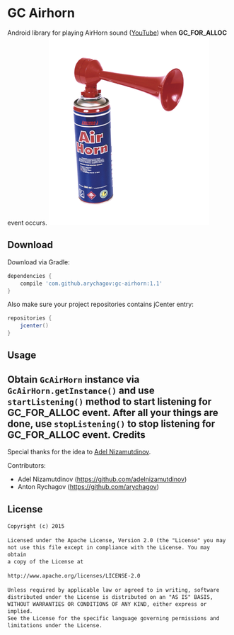GC Airhorn
===========
Android library for playing AirHorn sound ([YouTube](https://www.youtube.com/watch?v=2Tt04ZSlbZ0)) when **GC_FOR_ALLOC** event occurs.
![AirHorn](./airhorn.png)

Download
---------
Download via Gradle:
```groovy
dependencies {
    compile 'com.github.arychagov:gc-airhorn:1.1'
}
```

Also make sure your project repositories contains jCenter entry:
```groovy
repositories {
    jcenter()
}
```

Usage
------
Obtain `GcAirHorn` instance via `GcAirHorn.getInstance()` and use `startListening()` method to start listening 
for **GC_FOR_ALLOC** event. After all your things are done, use `stopListening()` to stop listening for **GC_FOR_ALLOC** event.
Credits
--------
Special thanks for the idea to [Adel Nizamutdinov](https://github.com/adelnizamutdinov).

Contributors:
* Adel Nizamutdinov (https://github.com/adelnizamutdinov)
* Anton Rychagov (https://github.com/arychagov)

License
--------
    Copyright (c) 2015
    
    Licensed under the Apache License, Version 2.0 (the "License" you may
    not use this file except in compliance with the License. You may obtain
    a copy of the License at
    
    http://www.apache.org/licenses/LICENSE-2.0
    
    Unless required by applicable law or agreed to in writing, software
    distributed under the License is distributed on an "AS IS" BASIS,
    WITHOUT WARRANTIES OR CONDITIONS OF ANY KIND, either express or implied.
    See the License for the specific language governing permissions and
    limitations under the License.
